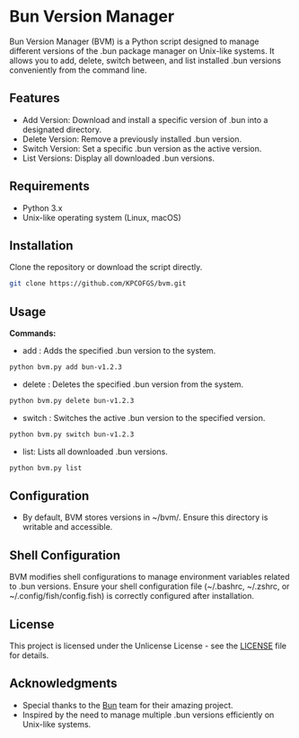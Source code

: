 # Bun Version Manager

Bun Version Manager (BVM) is a Python script designed to manage different versions of the .bun package manager on Unix-like systems. It allows you to add, delete, switch between, and list installed .bun versions conveniently from the command line.

## Features
* Add Version: Download and install a specific version of .bun into a designated directory.
* Delete Version: Remove a previously installed .bun version.
* Switch Version: Set a specific .bun version as the active version.
* List Versions: Display all downloaded .bun versions.
## Requirements
* Python 3.x
* Unix-like operating system (Linux, macOS)
## Installation

Clone the repository or download the script directly.
```bash
git clone https://github.com/KPCOFGS/bvm.git
```
## Usage
**Commands:**
* add <version>: Adds the specified .bun version to the system.
```bash
python bvm.py add bun-v1.2.3
```
* delete <version>: Deletes the specified .bun version from the system.
```bash
python bvm.py delete bun-v1.2.3
```
* switch <version>: Switches the active .bun version to the specified version.
```bash
python bvm.py switch bun-v1.2.3
```
* list: Lists all downloaded .bun versions.
```bash
python bvm.py list
```
## Configuration
* By default, BVM stores versions in ~/bvm/. Ensure this directory is writable and accessible.
## Shell Configuration

BVM modifies shell configurations to manage environment variables related to .bun versions. Ensure your shell configuration file (~/.bashrc, ~/.zshrc, or ~/.config/fish/config.fish) is correctly configured after installation.

## License
This project is licensed under the Unlicense License - see the [LICENSE](LICENSE) file for details.

## Acknowledgments
* Special thanks to the [Bun](https://github.com/oven-sh/bun) team for their amazing project.
* Inspired by the need to manage multiple .bun versions efficiently on Unix-like systems.
